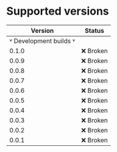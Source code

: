 # Supported versions

| Version | Status   |
|---------|----------|
| ˅ Development builds ˅  |  |
| 0.1.0  | ❌ Broken |
| 0.0.9  | ❌ Broken |
| 0.0.8  | ❌ Broken |
| 0.0.7  | ❌ Broken |
| 0.0.6  | ❌ Broken |
| 0.0.5  | ❌ Broken |
| 0.0.4  | ❌ Broken |
| 0.0.3  | ❌ Broken |
| 0.0.2  | ❌ Broken |
| 0.0.1  | ❌ Broken |

